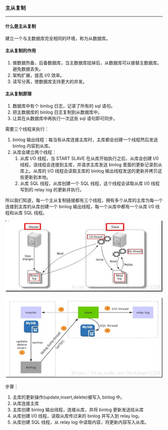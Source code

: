 ### 主从复制
----
#### 什么是主从复制
建立一个与主数据库完全相同的环境，称为从数据库。


#### 主从复制的作用
1. 做数据热备，后备数据库，当主数据库挂掉后，从数据库可以接替主数据库。避免数据丢失。
2. 架构扩展，提高 I/0 效率。
3. 读写分离，使数据库支持更大的并发。

#### 主从复制原理
1. 数据库中有个 binlog 日志，记录了所有的 sql 语句。
2. 把主数据库的 binlog 日志复制到从数据库中。
3. 让其在从数据库中再执行一次这些 sql 语句即可同步。


需要三个线程来执行：
1. binlog 输出线程：每当有从库连接主库时，主库都会创建一个线程然后发送 binlog 内容到从库。
2. 从库会建立两个线程：
    1. 从库 I/O 线程，当 START SLAVE 在从库开始执行之后，从库会创建 I/0 线程，该线程会连接到主库，并请求主库发送 binlog 里面的更新记录到从库上。从库的 I/O 线程会读取主库的 binlog 输出线程发送的更新并拷贝这些更新到本地。
    2. 从库 SQL 线程，从库创建一个 SQL 线程，这个线程会读取从库 I/0 线程写到的 relay log 的更新并执行。

所以我们知道，每一个主从复制链接都有三个线程，拥有多个从库的主库为每一个连接到主库的从库创建一个 binlog 输出线程，每一个从库中都有一个从库 I/0 线程和从库 SQL 线程。


![](media/15722717593638.jpg)

![](media/15722717641110.jpg)

步骤：
1. 主库的更新操作(update,insert,delete)被写入 binlog 中。
2. 从库连接主库
3. 主库创建 binlog 输出线程，连接从库，并将 binlog 更新发送给从库
4. 从库创建 I/0 线程，读取从库传过来的 binlog 并写入到 relay log。
5. 从库创建 SQL 线程，从 relay log 中读取内容，将更新内容写入从库。